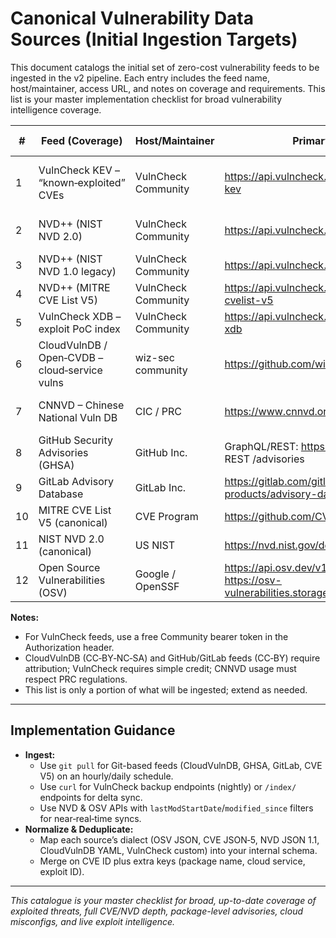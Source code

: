 # Canonical Vulnerability Data Sources (Initial Ingestion Targets)

This document catalogs the initial set of zero-cost vulnerability feeds to be ingested in the v2 pipeline. Each entry includes the feed name, host/maintainer, access URL, and notes on coverage and requirements. This list is your master implementation checklist for broad vulnerability intelligence coverage.

| #  | Feed (Coverage)                                    | Host/Maintainer         | Primary Access URL                                                                 | Notes / Why We’re Using It                                                                                   |
|----|----------------------------------------------------|------------------------|-----------------------------------------------------------------------------------|-------------------------------------------------------------------------------------------------------------|
| 1  | VulnCheck KEV – “known‑exploited” CVEs             | VulnCheck Community    | https://api.vulncheck.com/v3/backup/vulncheck-kev                                 | JSON backup or /v3/index/vulncheck‑kev for delta sync; attribution required.                                |
| 2  | NVD++ (NIST NVD 2.0)                              | VulnCheck Community    | https://api.vulncheck.com/v3/backup/nist-nvd2                                     | Mirrors NIST but with better uptime & added CPE rows.                                                       |
| 3  | NVD++ (NIST NVD 1.0 legacy)                       | VulnCheck Community    | https://api.vulncheck.com/v3/backup/nist-nvd                                      | Long‑term copy of the retired 1.0 format.                                                                   |
| 4  | NVD++ (MITRE CVE List V5)                         | VulnCheck Community    | https://api.vulncheck.com/v3/backup/mitre-cvelist-v5                             | JSON‑5 files as MITRE, served via VulnCheck.                                                                |
| 5  | VulnCheck XDB – exploit PoC index                  | VulnCheck Community    | https://api.vulncheck.com/v3/backup/vulncheck-xdb                                 | Links KEV → PoC repos; great enrichment data.                                                               |
| 6  | CloudVulnDB / Open‑CVDB – cloud‑service vulns      | wiz-sec community      | https://github.com/wiz-sec/open-cvdb                                              | YAML/JSON in Git, auto‑mirrored at CloudVulnDB.org.                                                         |
| 7  | CNNVD – Chinese National Vuln DB                   | CIC / PRC              | https://www.cnnvd.org.cn/home/dataDownLoad                                        | Bulk XML dumps; Chinese‑language portal.                                                                    |
| 8  | GitHub Security Advisories (GHSA)                  | GitHub Inc.            | GraphQL/REST: https://api.github.com/graphql or REST /advisories                  | OSV‑formatted JSON; token‑rate‑limited.                                                                     |
| 9  | GitLab Advisory Database                           | GitLab Inc.            | https://gitlab.com/gitlab-org/security-products/advisory-database (Git)           | OSS mirror updated hourly (MIT licence).                                                                    |
| 10 | MITRE CVE List V5 (canonical)                      | CVE Program            | https://github.com/CVEProject/cvelistV5 (Git)                                     | 7‑minute refresh cadence; JSON‑5.                                                                           |
| 11 | NIST NVD 2.0 (canonical)                           | US NIST                | https://nvd.nist.gov/developers/vulnerabilities                                   | Free key for > 100 req/h; JSON 1.1 schema.                                                                  |
| 12 | Open Source Vulnerabilities (OSV)                  | Google / OpenSSF       | https://api.osv.dev/v1/vulns (REST) or https://osv-vulnerabilities.storage.googleapis.com/all.zip | CC0 data; 30+ language & Linux distros.                                                                     |

**Notes:**
- For VulnCheck feeds, use a free Community bearer token in the Authorization header.
- CloudVulnDB (CC‑BY‑NC‑SA) and GitHub/GitLab feeds (CC‑BY) require attribution; VulnCheck requires simple credit; CNNVD usage must respect PRC regulations.
- This list is only a portion of what will be ingested; extend as needed.

---

## Implementation Guidance
- **Ingest:**
  - Use `git pull` for Git-based feeds (CloudVulnDB, GHSA, GitLab, CVE V5) on an hourly/daily schedule.
  - Use `curl` for VulnCheck backup endpoints (nightly) or `/index/` endpoints for delta sync.
  - Use NVD & OSV APIs with `lastModStartDate`/`modified_since` filters for near‑real‑time syncs.
- **Normalize & Deduplicate:**
  - Map each source’s dialect (OSV JSON, CVE JSON‑5, NVD JSON 1.1, CloudVulnDB YAML, VulnCheck custom) into your internal schema.
  - Merge on CVE ID plus extra keys (package name, cloud service, exploit ID).

---

*This catalogue is your master checklist for broad, up-to-date coverage of exploited threats, full CVE/NVD depth, package-level advisories, cloud misconfigs, and live exploit intelligence.*
